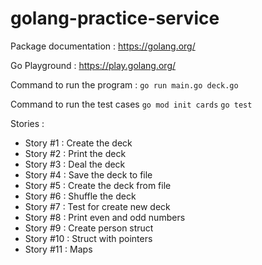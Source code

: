 # golang-practice-service


Package documentation : https://golang.org/

Go Playground : https://play.golang.org/


Command to run the program : `go run main.go deck.go`

Command to run the test cases
`go mod init cards`
`go test`


Stories :
- Story #1 : Create the deck
- Story #2 : Print the deck
- Story #3 : Deal the deck
- Story #4 : Save the deck to file
- Story #5 : Create the deck from file
- Story #6 : Shuffle the deck
- Story #7 : Test for create new deck
- Story #8 : Print even and odd numbers
- Story #9 : Create person struct
- Story #10 : Struct with pointers
- Story #11 : Maps